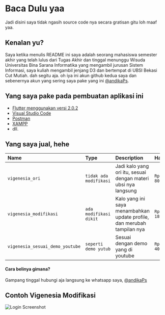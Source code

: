 
# Baca Dulu yaa

Jadi disini saya tidak ngasih source code nya secara gratisan gitu loh maaf yaa.




## Kenalan yu?

Saya ketika menulis README ini saya adalah seorang mahasiswa semester akhir yang telah lulus dari Tugas Akhir dan tinggal menunggu Wisuda Universitas Bina Sarana Informatika yang mengambil jurusan Sistem Informasi, saya kuliah mengambil jenjang D3 dan bertempat di UBSI Bekasi Cut Mutiah. dah segitu aja.
oh iya ini akun github kedua saya dan sebenernya akun yang sering saya pake yang ini [@andikaPs](https://github.com/andikaPs).


## Yang saya pake pada pembuatan aplikasi ini

 - [Flutter menggunakan versi 2.0.2](https://docs.flutter.dev/development/tools/sdk/releases?tab=windows)
 - [Visual Studio Code](https://code.visualstudio.com/)
 - [Postman](https://www.postman.com/)
 - [XAMPP](https://www.apachefriends.org/download.html)
 - dll.


## Yang saya jual, hehe


| Name                            | Type                   | Description                                                             | Harga         |
| :-------------------------------| :----------------------| :-----------------------------------------------------------------------|:--------------|
| `vigenesia_ori`                 | `tidak ada modifikasi` | Jadi kalo yang ori itu, sesuai dengan materi ubsi nya langsung          | `Rp. 80.000`  |
| `vigenesia_modifikasi`          | `ada modifikasi dikit` | Kalo yang ini saya menambahkan update profile, dan merubah tampilan nya | `Rp. 180.000` |
| `vigenesia_sesuai_demo_youtube` | `seperti demo yutub`   | Sesuai dengan demo yang di youtube                                      | `Rp. 400.000` |

#### Cara belinya gimana?

Gampang tinggal hubungi aja langsung ke whatsapp saya, [@andikaPs](https://api.whatsapp.com/send/?phone=6285321874357&text=Halo%20bang%20saya%20minat%20beli%20vigenesia_ori|vigenesia_modifikasi|vigenesia_sesuai_demo_youtube)

## Contoh Vigenesia Modifikasi

![Login Screenshot](https://user-images.githubusercontent.com/88933971/188546683-62bf9a05-ca10-4020-bf03-7df3195ab3a0.PNG)

